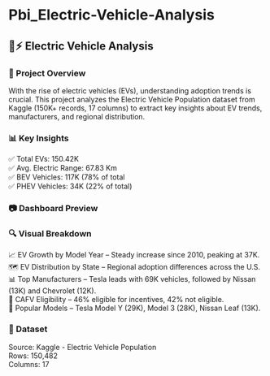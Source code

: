 # Pbi_Electric-Vehicle-Analysis

## 🚗⚡ Electric Vehicle Analysis  
### 📌 Project Overview  
With the rise of electric vehicles (EVs), understanding adoption trends is crucial. This project analyzes the Electric Vehicle Population dataset from Kaggle (150K+ records, 17 columns) to extract key insights about EV trends, manufacturers, and regional distribution.  

### 📊 Key Insights  
✅ Total EVs: 150.42K  
✅ Avg. Electric Range: 67.83 Km  
✅ BEV Vehicles: 117K (78% of total  
✅ PHEV Vehicles: 34K (22% of total)  
 
### 📷 Dashboard Preview  

### 🔍 Visual Breakdown  
📈 EV Growth by Model Year – Steady increase since 2010, peaking at 37K.  
🗺️ EV Distribution by State – Regional adoption differences across the U.S.  
📊 Top Manufacturers – Tesla leads with 69K vehicles, followed by Nissan (13K) and Chevrolet (12K).  
🍩 CAFV Eligibility – 46% eligible for incentives, 42% not eligible.  
🌳 Popular Models – Tesla Model Y (29K), Model 3 (28K), Nissan Leaf (13K).  

### 📁 Dataset  
Source: Kaggle - Electric Vehicle Population  
Rows: 150,482  
Columns: 17  
